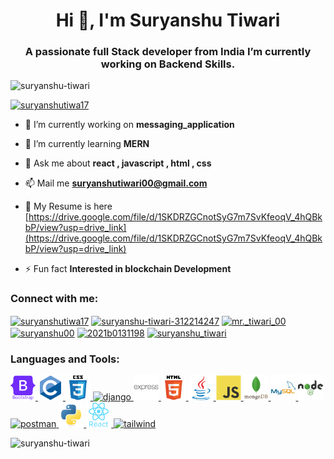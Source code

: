 <h1 align="center">Hi 👋, I'm Suryanshu Tiwari</h1>
<h3 align="center">A passionate full Stack developer from India I’m currently working on Backend Skills.</h3>

<p align="left"> <img src="https://komarev.com/ghpvc/?username=suryanshu-tiwari&label=Profile%20views&color=0e75b6&style=flat" alt="suryanshu-tiwari" /> </p>

<p align="left"> <a href="https://twitter.com/suryanshutiwa17" target="blank"><img src="https://img.shields.io/twitter/follow/suryanshutiwa17?logo=twitter&style=for-the-badge" alt="suryanshutiwa17" /></a> </p>

- 🔭 I’m currently working on **messaging_application**

- 🌱 I’m currently learning **MERN**

- 💬 Ask me about **react , javascript , html , css**

- 📫 Mail me **suryanshutiwari00@gmail.com**

- 📄 My Resume is here [https://drive.google.com/file/d/1SKDRZGCnotSyG7m7SvKfeoqV_4hQBkbP/view?usp=drive_link](https://drive.google.com/file/d/1SKDRZGCnotSyG7m7SvKfeoqV_4hQBkbP/view?usp=drive_link)

- ⚡ Fun fact **Interested in blockchain Development**

<h3 align="left">Connect with me:</h3>
<p align="left">
<a href="https://twitter.com/suryanshutiwa17" target="blank"><img align="center" src="https://raw.githubusercontent.com/rahuldkjain/github-profile-readme-generator/master/src/images/icons/Social/twitter.svg" alt="suryanshutiwa17" height="30" width="40" /></a>
<a href="https://linkedin.com/in/suryanshu-tiwari-312214247" target="blank"><img align="center" src="https://raw.githubusercontent.com/rahuldkjain/github-profile-readme-generator/master/src/images/icons/Social/linked-in-alt.svg" alt="suryanshu-tiwari-312214247" height="30" width="40" /></a>
<a href="https://instagram.com/mr._tiwari_00" target="blank"><img align="center" src="https://raw.githubusercontent.com/rahuldkjain/github-profile-readme-generator/master/src/images/icons/Social/instagram.svg" alt="mr._tiwari_00" height="30" width="40" /></a>
<a href="https://www.codechef.com/users/suryanshu00" target="blank"><img align="center" src="https://cdn.jsdelivr.net/npm/simple-icons@3.1.0/icons/codechef.svg" alt="suryanshu00" height="30" width="40" /></a>
<a href="https://www.hackerrank.com/2021b0131198" target="blank"><img align="center" src="https://raw.githubusercontent.com/rahuldkjain/github-profile-readme-generator/master/src/images/icons/Social/hackerrank.svg" alt="2021b0131198" height="30" width="40" /></a>
<a href="https://www.leetcode.com/suryanshu_tiwari" target="blank"><img align="center" src="https://raw.githubusercontent.com/rahuldkjain/github-profile-readme-generator/master/src/images/icons/Social/leet-code.svg" alt="suryanshu_tiwari" height="30" width="40" /></a>
</p>

<h3 align="left">Languages and Tools:</h3>
<p align="left"> <a href="https://getbootstrap.com" target="_blank" rel="noreferrer"> <img src="https://raw.githubusercontent.com/devicons/devicon/master/icons/bootstrap/bootstrap-plain-wordmark.svg" alt="bootstrap" width="40" height="40"/> </a> <a href="https://www.cprogramming.com/" target="_blank" rel="noreferrer"> <img src="https://raw.githubusercontent.com/devicons/devicon/master/icons/c/c-original.svg" alt="c" width="40" height="40"/> </a> <a href="https://www.w3schools.com/css/" target="_blank" rel="noreferrer"> <img src="https://raw.githubusercontent.com/devicons/devicon/master/icons/css3/css3-original-wordmark.svg" alt="css3" width="40" height="40"/> </a> <a href="https://www.djangoproject.com/" target="_blank" rel="noreferrer"> <img src="https://cdn.worldvectorlogo.com/logos/django.svg" alt="django" width="40" height="40"/> </a> <a href="https://expressjs.com" target="_blank" rel="noreferrer"> <img src="https://raw.githubusercontent.com/devicons/devicon/master/icons/express/express-original-wordmark.svg" alt="express" width="40" height="40"/> </a> <a href="https://www.w3.org/html/" target="_blank" rel="noreferrer"> <img src="https://raw.githubusercontent.com/devicons/devicon/master/icons/html5/html5-original-wordmark.svg" alt="html5" width="40" height="40"/> </a> <a href="https://www.java.com" target="_blank" rel="noreferrer"> <img src="https://raw.githubusercontent.com/devicons/devicon/master/icons/java/java-original.svg" alt="java" width="40" height="40"/> </a> <a href="https://developer.mozilla.org/en-US/docs/Web/JavaScript" target="_blank" rel="noreferrer"> <img src="https://raw.githubusercontent.com/devicons/devicon/master/icons/javascript/javascript-original.svg" alt="javascript" width="40" height="40"/> </a> <a href="https://www.mongodb.com/" target="_blank" rel="noreferrer"> <img src="https://raw.githubusercontent.com/devicons/devicon/master/icons/mongodb/mongodb-original-wordmark.svg" alt="mongodb" width="40" height="40"/> </a> <a href="https://www.mysql.com/" target="_blank" rel="noreferrer"> <img src="https://raw.githubusercontent.com/devicons/devicon/master/icons/mysql/mysql-original-wordmark.svg" alt="mysql" width="40" height="40"/> </a> <a href="https://nodejs.org" target="_blank" rel="noreferrer"> <img src="https://raw.githubusercontent.com/devicons/devicon/master/icons/nodejs/nodejs-original-wordmark.svg" alt="nodejs" width="40" height="40"/> </a> <a href="https://postman.com" target="_blank" rel="noreferrer"> <img src="https://www.vectorlogo.zone/logos/getpostman/getpostman-icon.svg" alt="postman" width="40" height="40"/> </a> <a href="https://www.python.org" target="_blank" rel="noreferrer"> <img src="https://raw.githubusercontent.com/devicons/devicon/master/icons/python/python-original.svg" alt="python" width="40" height="40"/> </a> <a href="https://reactjs.org/" target="_blank" rel="noreferrer"> <img src="https://raw.githubusercontent.com/devicons/devicon/master/icons/react/react-original-wordmark.svg" alt="react" width="40" height="40"/> </a> <a href="https://tailwindcss.com/" target="_blank" rel="noreferrer"> <img src="https://www.vectorlogo.zone/logos/tailwindcss/tailwindcss-icon.svg" alt="tailwind" width="40" height="40"/> </a> </p>

<p><img align="left" src="https://github-readme-stats.vercel.app/api/top-langs?username=suryanshu-tiwari&show_icons=true&locale=en&layout=compact" alt="suryanshu-tiwari" /></p>
